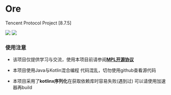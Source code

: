 # Ore
Tencent Protocol Project [8.7.5]

![](https://img.shields.io/badge/Java-1.8.0-green.svg)
![](https://img.shields.io/badge/Kotlin-1.5.10-green.svg)

### 使用注意

 - 该项目仅提供学习与交流，使用本项目前请参阅[**MPL开源协议**](https://github.com/zhangshikj/Ore/blob/main/LICENSE)

 - 本项目使用Java与Kotlin混合编程 代码混乱，切勿使用github查看源代码
 
 - 本项目采用了**kotlinx序列化**在获取依赖库时容易失败(遇到过) 可以请使用加速器再build





